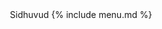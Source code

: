 <!doctype html>
<html>
  <head>
    <meta charset="utf-8">
    <meta http-equiv="X-UA-Compatible" content="chrome=1">
    <title>>{{ page.title }}</title>
    <link rel="stylesheet" href="stylesheets/styles.css">
    <link rel="stylesheet" href="stylesheets/github-light.css">
    <meta name="viewport" content="width=device-width">
    <!--[if lt IE 9]>
    <script src="//html5shiv.googlecode.com/svn/trunk/html5.js"></script>
    <![endif]-->
  </head>
  <body>
  <header>
  Sidhuvud
  {% include menu.md %}
  </header>

